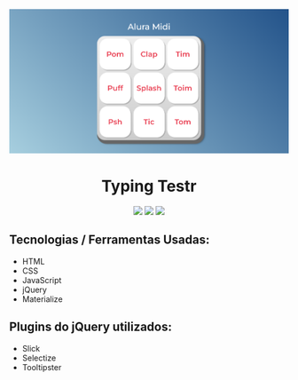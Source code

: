 <div align="center">
  <img src="https://raw.githubusercontent.com/sucodelarangela/midi-player/master/images/og-image.png" alt="">
  <h1>Typing Testr</h1>
  <img src="https://img.shields.io/badge/HTML5-E34F26?style=for-the-badge&logo=html5&logoColor=white">
  <img src="https://img.shields.io/badge/CSS3-1572B6?style=for-the-badge&logo=css3&logoColor=white">
  <img src="https://img.shields.io/badge/JavaScript-F7DF1E?style=for-the-badge&logo=javascript&logoColor=black"> 
</div>

## Tecnologias / Ferramentas Usadas:
- HTML
- CSS
- JavaScript
- jQuery
- Materialize

## Plugins do jQuery utilizados: 
- Slick
- Selectize
- Tooltipster
